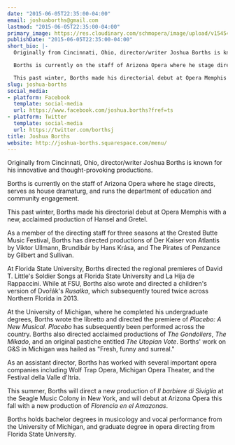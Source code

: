 ```yaml
---
date: "2015-06-05T22:35:00-04:00"
email: joshuaborths@gmail.com
lastmod: "2015-06-05T22:35:00-04:00"
primary_image: https://res.cloudinary.com/schmopera/image/upload/v1545409169/media/webhook-uploads/1433558093332/JoshuaBorths.jpg.jpg
publishDate: "2015-06-05T22:35:00-04:00"
short_bio: |-
  Originally from Cincinnati, Ohio, director/writer Joshua Borths is known for his innovative and thought-provoking productions.

  Borths is currently on the staff of Arizona Opera where he stage directs, serves as house dramaturg, and runs the department of education and community engagement.

  This past winter, Borths made his directorial debut at Opera Memphis with a new, acclaimed production of *Hansel and Gretel*.
slug: joshua-borths
social_media:
- platform: Facebook
  template: social-media
  url: https://www.facebook.com/joshua.borths?fref=ts
- platform: Twitter
  template: social-media
  url: https://twitter.com/borthsj
title: Joshua Borths
website: http://joshua-borths.squarespace.com/menu/
---
```


Originally from Cincinnati, Ohio, director/writer Joshua Borths is known for his innovative and thought-provoking productions.

Borths is currently on the staff of Arizona Opera where he stage directs, serves as house dramaturg, and runs the department of education and community engagement.

This past winter, Borths made his directorial debut at Opera Memphis with a new, acclaimed production of Hansel and Gretel.

As a member of the directing staff for three seasons at the Crested Butte Music Festival, Borths has directed productions of Der Kaiser von Atlantis by Viktor Ullmann,  Brundibár by Hans Krása, and The Pirates of Penzance by Gilbert and Sullivan.  

At Florida State University, Borths directed the regional premieres of David T. Little's Soldier Songs at Florida State University and La Hija de Rappaccini. While at FSU, Borths also wrote and directed a children's version of Dvořák's *Rusalka*, which subsequently toured twice across Northern Florida in 2013.

At the University of Michigan, where he completed his undergraduate degrees, Borths wrote the libretto and directed the premiere of *Placebo: A New Musical*. *Placebo* has subsequently been performed across the country. Borths also directed acclaimed productions of *The Gondoliers*, *The Mikado*, and an original pastiche entitled *The Utopian Vote*.  Borths' work on G&S in Michigan was hailed as "Fresh, funny and surreal."

As an assistant director, Borths has worked with several important opera companies including Wolf Trap Opera, Michigan Opera Theater, and the Festival della Valle d'Itria.

This summer, Borths will direct a new production of *Il barbiere di Siviglia* at the Seagle Music Colony in New York, and will debut at Arizona Opera this fall with a new production of *Florencia en el Amazonas*.

Borths holds bachelor degrees in musicology and vocal performance from the University of Michigan, and graduate degree in opera directing from Florida State University.

